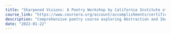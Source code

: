 ```yaml
---
title: "Sharpened Visions: A Poetry Workshop by California Institute of Arts"
course_link: "https://www.coursera.org/account/accomplishments/certificate/KJBPSB5BKBGY"
description: "Comprehensive poetry course exploring Abstraction and Image, Metaphor and Other Formulas of Difference, Rhyme, and Rhythm."
date: "2022-01-22"
---
```

